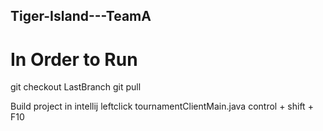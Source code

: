 ## Tiger-Island---TeamA
# In Order to Run 
git checkout LastBranch
git pull 

Build project in intellij
leftclick tournamentClientMain.java
control + shift + F10
